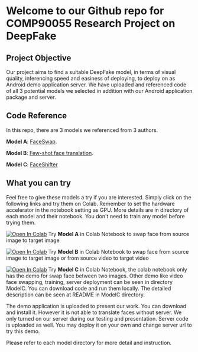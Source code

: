 # Welcome to our Github repo for COMP90055 Research Project on DeepFake


## Project Objective
Our project aims to find a suitable DeepFake model, in terms of visual quality, inferencing speed and easiness of deploying, to deploy on as Android demo application server. We have uploaded and referenced code of all 3 potential models we selected in addition with our Android application package and server.

## Code Reference
In this repo, there are 3 models we referenced from 3 authors.

**Model A**: [FaceSwap](https://github.com/wuhuikai/FaceSwap).

**Model B**: [Few-shot face translation](https://github.com/shaoanlu/fewshot-face-translation-GAN).

**Model C**: [FaceShifter](https://github.com/taotaonice/FaceShifter)


## What you can try
Feel free to give these models a try if you are interested. Simply click on the following links and try them on Colab. Remember to set the hardware accelerator in the notebook setting as GPU. More details are in directory of each model and their notebook. You don't need to train any model before trying them.

[![Open In Colab](https://colab.research.google.com/assets/colab-badge.svg)](https://colab.research.google.com/github/richarduuz/Research_Project/blob/master/ModelA/ModelA.ipynb) Try **Model A** in Colab Notebook to swap face from source image to target image

[![Open In Colab](https://colab.research.google.com/assets/colab-badge.svg)](https://colab.research.google.com/github/richarduuz/Research_Project/blob/master/ModelB/ModelB.ipynb) Try **Model B** in Colab Notebook to swap face from source image to target image or from source video to target video

[![Open In Colab](https://colab.research.google.com/assets/colab-badge.svg)](https://colab.research.google.com/github/richarduuz/Research_Project/blob/master/ModelC/ModelC.ipynb) Try **Model C** in Colab Notebook, the colab notebook only has the demo for swap face between two images. Other demo like video face swapping, training, server deployment can be seen in directory ModelC. You can download code and run them locally. The detailed description can be seen at README in ModelC directory.

The demo application is uploaded to present our work. You can download and install it. However it is not able to translate faces without server. We only turned on our server during our testing and presentation. Server code is uploaded as well. You may deploy it on your own and change server url to try this demo.

Please refer to each model directory for more detail and instruction.
